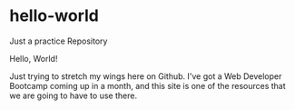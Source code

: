 # hello-world
Just a practice Repository


Hello, World!

Just trying to stretch my wings here on Github. I've got a Web Developer Bootcamp coming up in a month, and this site is one of the resources that we are going to have to use there. 
